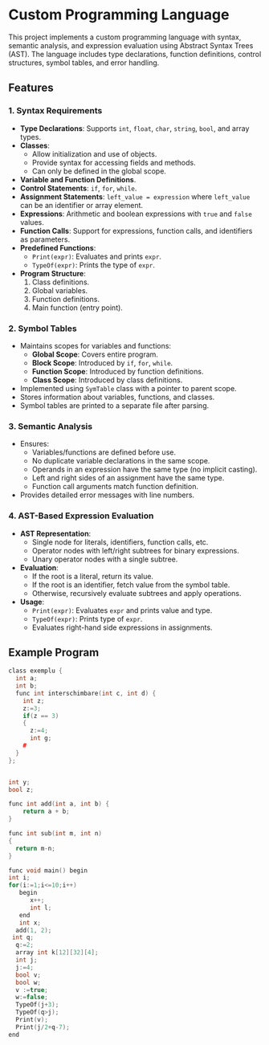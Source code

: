 # Custom Programming Language

This project implements a custom programming language with syntax, semantic analysis, and expression evaluation using Abstract Syntax Trees (AST). The language includes type declarations, function definitions, control structures, symbol tables, and error handling.

## Features

### 1. Syntax Requirements
- **Type Declarations**: Supports `int`, `float`, `char`, `string`, `bool`, and array types.
- **Classes**:
  - Allow initialization and use of objects.
  - Provide syntax for accessing fields and methods.
  - Can only be defined in the global scope.
- **Variable and Function Definitions**.
- **Control Statements**: `if`, `for`, `while`.
- **Assignment Statements**: `left_value = expression` where `left_value` can be an identifier or array element.
- **Expressions**: Arithmetic and boolean expressions with `true` and `false` values.
- **Function Calls**: Support for expressions, function calls, and identifiers as parameters.
- **Predefined Functions**:
  - `Print(expr)`: Evaluates and prints `expr`.
  - `TypeOf(expr)`: Prints the type of `expr`.
- **Program Structure**:
  1. Class definitions.
  2. Global variables.
  3. Function definitions.
  4. Main function (entry point).

### 2. Symbol Tables
- Maintains scopes for variables and functions:
  - **Global Scope**: Covers entire program.
  - **Block Scope**: Introduced by `if`, `for`, `while`.
  - **Function Scope**: Introduced by function definitions.
  - **Class Scope**: Introduced by class definitions.
- Implemented using `SymTable` class with a pointer to parent scope.
- Stores information about variables, functions, and classes.
- Symbol tables are printed to a separate file after parsing.

### 3. Semantic Analysis
- Ensures:
  - Variables/functions are defined before use.
  - No duplicate variable declarations in the same scope.
  - Operands in an expression have the same type (no implicit casting).
  - Left and right sides of an assignment have the same type.
  - Function call arguments match function definition.
- Provides detailed error messages with line numbers.

### 4. AST-Based Expression Evaluation
- **AST Representation**:
  - Single node for literals, identifiers, function calls, etc.
  - Operator nodes with left/right subtrees for binary expressions.
  - Unary operator nodes with a single subtree.
- **Evaluation**:
  - If the root is a literal, return its value.
  - If the root is an identifier, fetch value from the symbol table.
  - Otherwise, recursively evaluate subtrees and apply operations.
- **Usage**:
  - `Print(expr)`: Evaluates `expr` and prints value and type.
  - `TypeOf(expr)`: Prints type of `expr`.
  - Evaluates right-hand side expressions in assignments.

## Example Program
```c
class exemplu {
  int a;
  int b;
  func int interschimbare(int c, int d) {
    int z;
    z:=3;
    if(z == 3)
    {
      z:=4;
      int g;
    #
  }
};


int y;
bool z;

func int add(int a, int b) {
    return a + b;
}

func int sub(int m, int n)
{
  return m-n;
}

func void main() begin
int i;
for(i:=1;i<=10;i++)
   begin
      x++;
      int l;
   end
   int x;
  add(1, 2);
 int q;
  q:=2;
  array int k[12][32][4];
  int j;
  j:=4;
  bool v;
  bool w;
  v :=true;
  w:=false;
  TypeOf(j+3);
  TypeOf(q>j);
  Print(v);
  Print(j/2+q-7);
end
```
